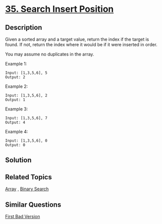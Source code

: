 # [35. Search Insert Position](https://leetcode.com/problems/search-insert-position)

## Description

Given a sorted array and a target value, return the index if the target is found. If not, return the index where it would be if it were inserted in order.

You may assume no duplicates in the array.

Example 1:

```
Input: [1,3,5,6], 5
Output: 2
```

Example 2:

```
Input: [1,3,5,6], 2
Output: 1
```

Example 3:

```
Input: [1,3,5,6], 7
Output: 4
```

Example 4:

```
Input: [1,3,5,6], 0
Output: 0
```

## Solution



## Related Topics

[Array](https://leetcode.com/tag/array/) , [Binary Search](https://leetcode.com/tag/binary-search/) 

## Similar Questions

[First Bad Version](https://leetcode.com/problems/first-bad-version/)
